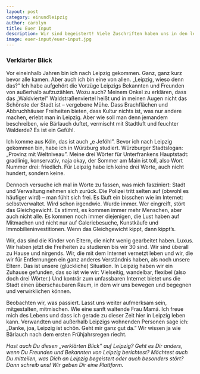 ```yaml
---
layout: post
category: einundleipzig
author: carolyn
title: Euer Input
description: Wir sind begeistert! Viele Zuschriften haben uns in den letzten Wochen erreicht. Ihr schreibt uns von Eurer Begeisterung oder Enttäuschung über Leipzig, von Vorzügen und Problemen in der Stadt. Einige Zuschriften haben uns so gut gefallen, dass wir sie hier für alle lesbar veröffentlichen wollen. Anni Froh macht den Anfang mit ihrem “verklärten Blick” auf Leipzig.
image: euer-input/euer-input.jpg
---
```

### Verklärter Blick

Vor eineinhalb Jahren bin ich nach Leipzig gekommen. Ganz, ganz kurz bevor alle kamen. Aber auch ich bin eine von allen. „Leipzig, wieso denn das?” Ich habe aufgehört die Vorzüge Leipzigs Bekannten und Freunden von außerhalb aufzuzählen. Wozu auch? Meinem Onkel zu erklären, dass das „Waldviertel” Waldstraßenviertel heißt und in meinen Augen nicht das Schönste der Stadt ist – vergebene Mühe. Dass Brachflächen und Abbruchhäuser Freiheiten bieten, dass Kultur nichts ist, was nur andere machen, erlebt man in Leipzig. Aber wie soll man denn jemandem beschreiben, wie Bärlauch duftet, vermischt mit Stadtluft und feuchter Walderde? Es ist ein Gefühl.

Ich komme aus Köln, das ist auch „e Jeföhl”. Bevor ich nach Leipzig gekommen bin, habe ich in Würzburg studiert. Würzburger Stadtslogan: „Provinz mit Weltniveau”. Meine drei Wörter für Unterfrankens Hauptstadt: gradlinig, konservativ, naja okay, der Sommer am Main ist toll, also Wort Nummer drei: friedlich.
Für Leipzig habe ich keine drei Worte, auch nicht hundert, sondern keine.

Dennoch versuche ich mal in Worte zu fassen, was mich fasziniert: Stadt und Verwaltung nehmen sich zurück. Die Polizei tritt selten auf (obwohl es häufiger wird) – man fühlt sich frei. Es läuft ein bisschen wie im Internet: selbstverwaltet. Wird schon irgendwie. Wurde immer. Wer eingreift, stört das Gleichgewicht. Es stimmt, es kommen immer mehr Menschen, aber auch nicht alle. Es kommen noch immer diejenigen, die Lust haben auf Mitmachen und nicht nur auf Galeriebesuche, Kunstkäufe und Immobilieninvestitionen. Wenn das Gleichgewicht kippt, dann kippt’s.

Wir, das sind die Kinder von Eltern, die nicht wenig gearbeitet haben. Luxus. Wir haben jetzt die Freiheiten zu studieren bis wir 30 sind. Wir sind überall zu Hause und nirgends. Wir, die mit dem Internet vernetzt leben und wir, die wir für Entfernungen ein ganz anderes Verständnis haben, als noch unsere Eltern. Das ist unsere (glückliche) Situation. In Leipzig haben wir ein Zuhause gefunden, das so ist wie wir: Vielseitig, wandelbar, flexibel (also doch drei Wörter.) Und konträr zum unfassbaren Internet bietet uns die Stadt einen überschaubaren Raum, in dem wir uns bewegen und begegnen und verwirklichen können.

Beobachten wir, was passiert. Lasst uns weiter aufmerksam sein, mitgestalten, mitmischen. Wie eine sanft waltende Frau Mamá.
Ich freue mich des Lebens und dass ich gerade zu dieser Zeit hier in Leipzig leben kann.  Verwandten und außerhalb Leipzigs wohnenden Personen sage ich: „Danke, joa, Leipzig ist schön. Geht mir ganz gut da.”
Wir wissen ja wie Bärlauch nach dem ersten Frühjahrsregen riecht.

*Hast auch Du diesen „verklärten Blick” auf Leipzig? Geht es Dir anders, wenn Du Freunden und Bekannten von Leipzig berichtest? Möchtest auch Du mitteilen, was Dich an Leipzig begeistert oder auch besonders stört? Dann schreib uns! Wir geben Dir eine Plattform.*